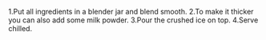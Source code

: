 1.Put all ingredients in a blender jar and blend smooth.
2.To make it thicker you can also add some milk powder.
3.Pour the crushed ice on top.
4.Serve chilled.